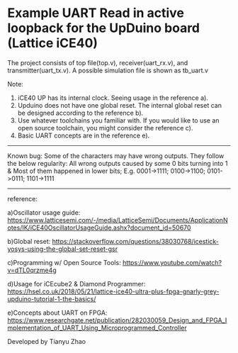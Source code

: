 # Example UART Read in active loopback for the UpDuino board (Lattice iCE40)

The project consists of top file(top.v), receiver(uart_rx.v), and transmitter(uart_tx.v).
A possible simulation file is shown as tb_uart.v 

Note:
1. iCE40 UP has its internal clock. Seeing usage in the reference a).
2. Upduino does not have one global reset. The internal global reset can be designed according to the reference b).
3. Use whatever toolchains you familiar with. If you would like to use an open source toolchain, you might consider the reference c).
4. Basic UART concepts are in the reference e). 

******************************
Known bug:
Some of the characters may have wrong outputs. They follow the below regularity:
All wrong outputs caused by some 0 bits turning into 1 & Most of them happened in lower bits;
E.g. 0001->1111; 0100->1100; 0101->0111; 1101->1111
******************************

reference:

a)Oscillator usage guide: https://www.latticesemi.com/-/media/LatticeSemi/Documents/ApplicationNotes/IK/iCE40OscillatorUsageGuide.ashx?document_id=50670

b)Global reset: https://stackoverflow.com/questions/38030768/icestick-yosys-using-the-global-set-reset-gsr

c)Programming w/ Open Source Tools: https://www.youtube.com/watch?v=dTL0qrzme4g

d)Usage for iCEcube2 & Diamond Programmer: https://hsel.co.uk/2018/05/21/lattice-ice40-ultra-plus-fpga-gnarly-grey-upduino-tutorial-1-the-basics/

e)Concepts about UART on FPGA: https://www.researchgate.net/publication/282030059_Design_and_FPGA_Implementation_of_UART_Using_Microprogrammed_Controller


Developed by Tianyu Zhao
